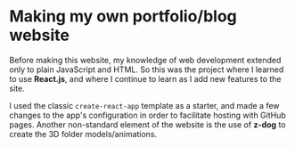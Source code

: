 # Making my own portfolio/blog website
Before making this website, my knowledge of web development extended only to plain JavaScript and HTML. 
So this was the project where I learned to use **React.js**, and where I continue to learn as I add new features to the site.

I used the classic `create-react-app` template as a starter, and made a few changes to the app's configuration in order to facilitate hosting with GitHub pages. Another non-standard element of the website is the use of **z-dog** to create the 3D folder models/animations.